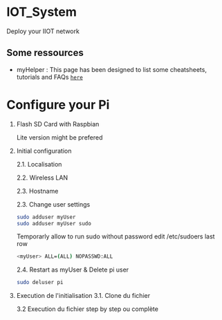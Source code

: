 # IOT_System
  Deploy your IIOT network

## Some ressources
- myHelper : This page has been designed to list some cheatsheets, tutorials and FAQs [`here`](myHelper.md)

# Configure your Pi
1. Flash SD Card with Raspbian 

    Lite version might be prefered

2. Initial configuration

    2.1. Localisation

    2.2. Wireless LAN
    
    2.3. Hostname

    2.3. Change user settings
    ```bash
    sudo adduser myUser
    sudo adduser myUser sudo
    ```
    Temporarly allow to run sudo without password
    edit /etc/sudoers last row
    ```bash
    <myUser> ALL=(ALL) NOPASSWD:ALL
    ```
    2.4. Restart as myUser & Delete pi user 
    ```bash
    sudo deluser pi
    ```
3. Execution de l'initialisation
    3.1. Clone du fichier

    3.2 Execution du fichier step by step ou complète


    
